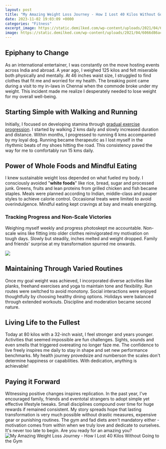 ```yaml
---
layout: post
title: "My Amazing Weight Loss Journey - How I Lost 40 Kilos Without Going to the Gym"
date: 2023-11-02 19:03:09 +0000
categories: "Fitness"
excerpt_image: https://static.demilked.com/wp-content/uploads/2021/04/6066d86ac82e7-weight-loss-before-after-transformation-success-stories-34-60423871a88db__700.jpg
image: https://static.demilked.com/wp-content/uploads/2021/04/6066d86ac82e7-weight-loss-before-after-transformation-success-stories-34-60423871a88db__700.jpg
---
```


## Epiphany to Change
As an international entertainer, I was constantly on the move hosting events across India and abroad. A year ago, I weighed 125 kilos and felt miserable both physically and mentally. At 46 inches waist size, I struggled to find clothes that fit me and worried for my health. The breaking point came during a visit to my in-laws in Chennai when the commode broke under my weight. This incident made me realize I desperately needed to lose weight for my overall well-being.
## Starting Simple with Walking and Running 
Initially, I focused on developing stamina through [gradual exercise progression](https://store.fi.io.vn/women-happy-halloween-shirts-pug-dog-happy-hallothanksmas-1). I started by walking 2 kms daily and slowly increased duration and distance. Within months, I progressed to running 6 kms accompanied by my loyal dog. Running became therapeutic as I lost myself in the rhythmic beats of my shoes hitting the road. This consistency paved the way for me to comfortably run 15 kms daily.
## Power of Whole Foods and Mindful Eating
I knew sustainable weight loss depended on what fueled my body. I consciously avoided "**white foods**" like rice, bread, sugar and processed junk. Greens, fruits and lean proteins from grilled chicken and fish became staples. Meals were planned according to Indian, middle-class and pauper styles to achieve calorie control. Occasional treats were limited to avoid overindulgence. Mindful eating kept cravings at bay and meals energizing. 
### Tracking Progress and Non-Scale Victories 
Weighing myself weekly and progress photoskept me accountable. Non-scale wins like fitting into older clothes reinvigorated my motivation on tough days. Slowly but steadily, inches melted and weight dropped. Family and friends' surprise at my transformation spurred me onwards.

![](https://i.ytimg.com/vi/zHGtWG5EUpQ/maxresdefault.jpg)
## Maintaining Through Varied Routines  
Once my goal weight was achieved, I incorporated diverse activities like planks, freehand exercises and yoga to maintain tone and flexibility. Run routes were switched to avoid monotony. Social interactions were enjoyed thoughtfully by choosing healthy dining options. Holidays were balanced through extended workouts. Discipline and moderation became second nature.
## Living Life to the Fullest
Today at 80 kilos with a 32-inch waist, I feel stronger and years younger. Activities that seemed impossible are fun challenges. Sights, sounds and even smells that triggered overeating no longer faze me. The confidence to live freely inspires me daily to stay in shape and set new performance benchmarks. My health journey provedsize and numberson the scales don't determine happiness or capabilities. With dedication, anything is achievable!
## Paying it Forward  
Witnessing positive changes inspires replication. In the past year, I've encouraged family, friends and eventotal strangers to adopt simple yet effective lifestyle tweaks. Small disciplines compound over time for huge rewards if remained consistent. My story spreads hope that lasting transformation is very much possible without drastic measures, expensive gear or punishing routines. The gym and fad diets aren't mandatory either - motivation comes from within when we truly love and dedicate to ourselves. It's never too late to begin. Are you ready for an amazing you?
![My Amazing Weight Loss Journey - How I Lost 40 Kilos Without Going to the Gym](https://static.demilked.com/wp-content/uploads/2021/04/6066d86ac82e7-weight-loss-before-after-transformation-success-stories-34-60423871a88db__700.jpg)